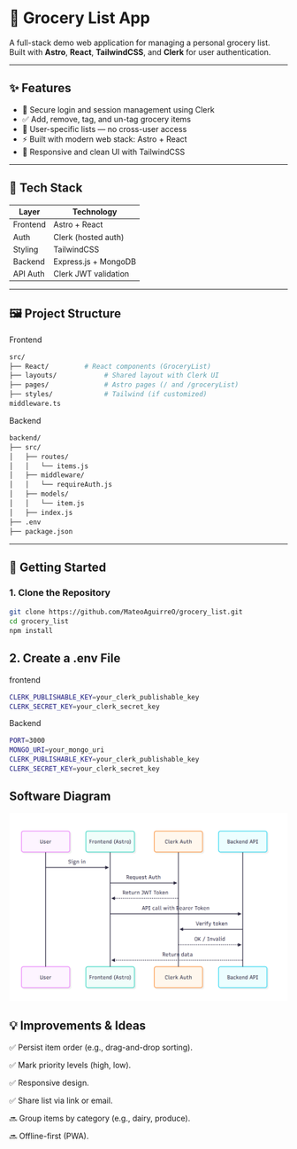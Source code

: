 # 🛒 Grocery List App

A full-stack demo web application for managing a personal grocery list. Built with **Astro**, **React**, **TailwindCSS**, and **Clerk** for user authentication.

---

## ✨ Features

- 🔐 Secure login and session management using Clerk
- ✅ Add, remove, tag, and un-tag grocery items
- 👥 User-specific lists — no cross-user access
- ⚡ Built with modern web stack: Astro + React
- 🎨 Responsive and clean UI with TailwindCSS

---

## 🧱 Tech Stack

| Layer    | Technology           |
| -------- | -------------------- |
| Frontend | Astro + React        |
| Auth     | Clerk (hosted auth)  |
| Styling  | TailwindCSS          |
| Backend  | Express.js + MongoDB |
| API Auth | Clerk JWT validation |

---

## 🖼️ Project Structure

Frontend

```bash
src/
├── React/         # React components (GroceryList)
├── layouts/            # Shared layout with Clerk UI
├── pages/              # Astro pages (/ and /groceryList)
├── styles/             # Tailwind (if customized)
middleware.ts
```

Backend

```bash
backend/
├── src/
│   ├── routes/
│   │   └── items.js
│   ├── middleware/
│   │   └── requireAuth.js
│   ├── models/
│   │   └── item.js
│   ├── index.js
├── .env
├── package.json
```

---

## 🚀 Getting Started

### 1. Clone the Repository

```bash
git clone https://github.com/MateoAguirreO/grocery_list.git
cd grocery_list
npm install
```

## 2. Create a .env File

frontend

```bash
CLERK_PUBLISHABLE_KEY=your_clerk_publishable_key
CLERK_SECRET_KEY=your_clerk_secret_key
```

Backend

```bash
PORT=3000
MONGO_URI=your_mongo_uri
CLERK_PUBLISHABLE_KEY=your_clerk_publishable_key
CLERK_SECRET_KEY=your_clerk_secret_key
```

## Software Diagram

![Software Diagram](software-diagram.png)

## 💡 Improvements & Ideas

✅ Persist item order (e.g., drag-and-drop sorting).

✅ Mark priority levels (high, low).

✅ Responsive design.

✅ Share list via link or email.

🔜 Group items by category (e.g., dairy, produce).

🔜 Offline-first (PWA).
